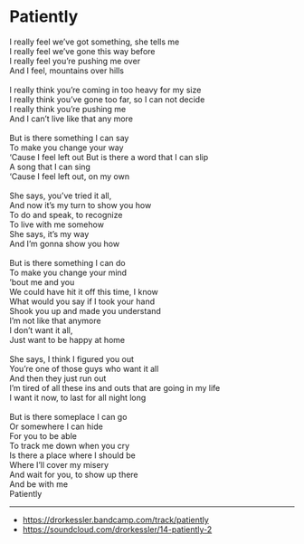 # Patiently

I really feel we’ve got something, she tells me\
I really feel we’ve gone this way before\
I really feel you’re pushing me over\
And I feel, mountains over hills\
\
I really think you’re coming in too heavy for my size\
I really think you’ve gone too far, so I can not decide\
I really think you’re pushing me\
And I can’t live like that any more\
\
But is there something I can say\
To make you change your way\
‘Cause I feel left out
But is there a word that I can slip\
A song that I can sing\
‘Cause I feel left out, on my own\
\
She says, you’ve tried it all,\
And now it’s my turn to show you how\
To do and speak, to recognize\
To live with me somehow\
She says, it’s my way\
And I’m gonna show you how\
\
But is there something I can do\
To make you change your mind\
’bout me and you\
We could have hit it off this time, I know\
What would you say if I took your hand\
Shook you up and made you understand\
I’m not like that anymore\
I don’t want it all,\
Just want to be happy at home\
\
She says, I think I figured you out\
You’re one of those guys who want it all\
And then they just run out\
I’m tired of all these ins and outs that are going in my life\
I want it now, to last for all night long\
\
But is there someplace I can go\
Or somewhere I can hide\
For you to be able\
To track me down when you cry\
Is there a place where I should be\
Where I’ll cover my misery\
And wait for you, to show up there\
And be with me\
Patiently

---
- https://drorkessler.bandcamp.com/track/patiently
- https://soundcloud.com/drorkessler/14-patiently-2

